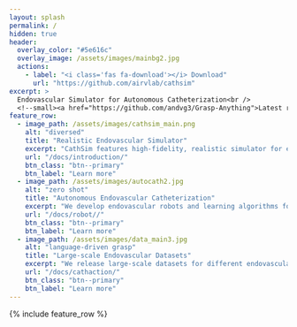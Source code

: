 ```yaml
---
layout: splash
permalink: /
hidden: true
header:
  overlay_color: "#5e616c"
  overlay_image: /assets/images/mainbg2.jpg
  actions:
    - label: "<i class='fas fa-download'></i> Download"
      url: "https://github.com/airvlab/cathsim"
excerpt: >
  Endovascular Simulator for Autonomous Catheterization<br />
  <!--small><a href="https://github.com/andvg3/Grasp-Anything">Latest release (TBD)</a></small-->
feature_row:
  - image_path: /assets/images/cathsim_main.png
    alt: "diversed"
    title: "Realistic Endovascular Simulator"
    excerpt: "CathSim features high-fidelity, realistic simulator for endovascular intervention."
    url: "/docs/introduction/"
    btn_class: "btn--primary"
    btn_label: "Learn more"
  - image_path: /assets/images/autocath2.jpg
    alt: "zero shot"
    title: "Autonomous Endovascular Catheterization"
    excerpt: "We develop endovascular robots and learning algorithms for autonomous catheterization."
    url: "/docs/robot//"
    btn_class: "btn--primary"
    btn_label: "Learn more"
  - image_path: /assets/images/data_main3.jpg
    alt: "language-driven grasp"
    title: "Large-scale Endovascular Datasets"
    excerpt: "We release large-scale datasets for different endovascular intervention tasks."
    url: "/docs/cathaction/"
    btn_class: "btn--primary"
    btn_label: "Learn more"     
---
```

{% include feature_row %}